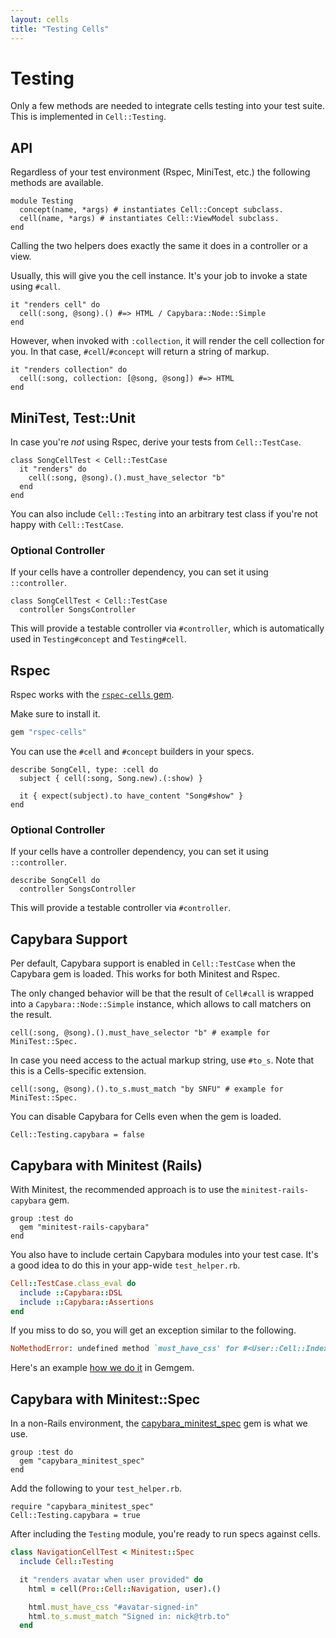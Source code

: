 ```yaml
---
layout: cells
title: "Testing Cells"
---
```


# Testing

Only a few methods are needed to integrate cells testing into your test suite. This is implemented in `Cell::Testing`.

## API

Regardless of your test environment (Rspec, MiniTest, etc.) the following methods are available.


    module Testing
      concept(name, *args) # instantiates Cell::Concept subclass.
      cell(name, *args) # instantiates Cell::ViewModel subclass.
    end


Calling the two helpers does exactly the same it does in a controller or a view.

Usually, this will give you the cell instance. It's your job to invoke a state using `#call`.


    it "renders cell" do
      cell(:song, @song).() #=> HTML / Capybara::Node::Simple
    end


However, when invoked with `:collection`, it will render the cell collection for you. In that case, `#cell`/`#concept` will return a string of markup.


    it "renders collection" do
      cell(:song, collection: [@song, @song]) #=> HTML
    end



## MiniTest, Test::Unit

In case you're _not_ using Rspec, derive your tests from `Cell::TestCase`.


    class SongCellTest < Cell::TestCase
      it "renders" do
        cell(:song, @song).().must_have_selector "b"
      end
    end


You can also include `Cell::Testing` into an arbitrary test class if you're not happy with `Cell::TestCase`.

### Optional Controller

If your cells have a controller dependency, you can set it using `::controller`.


    class SongCellTest < Cell::TestCase
      controller SongsController


This will provide a testable controller via `#controller`, which is automatically used in `Testing#concept` and `Testing#cell`.


## Rspec

Rspec works with the [`rspec-cells` gem](https://github.com/apotonick/rspec-cells).

Make sure to install it.

```ruby
gem "rspec-cells"
```

You can use the `#cell` and `#concept` builders in your specs.


    describe SongCell, type: :cell do
      subject { cell(:song, Song.new).(:show) }

      it { expect(subject).to have_content "Song#show" }
    end


### Optional Controller

If your cells have a controller dependency, you can set it using `::controller`.


    describe SongCell do
      controller SongsController


This will provide a testable controller via `#controller`.

## Capybara Support

Per default, Capybara support is enabled in `Cell::TestCase` when the Capybara gem is loaded. This works for both Minitest and Rspec.

The only changed behavior will be that the result of `Cell#call` is wrapped into a `Capybara::Node::Simple` instance, which allows to call matchers on the result.


    cell(:song, @song).().must_have_selector "b" # example for MiniTest::Spec.

In case you need access to the actual markup string, use `#to_s`. Note that this is a Cells-specific extension.


    cell(:song, @song).().to_s.must_match "by SNFU" # example for MiniTest::Spec.

You can disable Capybara for Cells even when the gem is loaded.


    Cell::Testing.capybara = false

## Capybara with Minitest (Rails)

With Minitest, the recommended approach is to use the `minitest-rails-capybara` gem.

    group :test do
      gem "minitest-rails-capybara"
    end

You also have to include certain Capybara modules into your test case. It's a good idea to do this in your app-wide `test_helper.rb`.

```ruby
Cell::TestCase.class_eval do
  include ::Capybara::DSL
  include ::Capybara::Assertions
end
```

If you miss to do so, you will get an exception similar to the following.

```ruby
NoMethodError: undefined method `must_have_css' for #<User::Cell::Index:0xb5a6c>
```

Here's an example [how we do it](https://github.com/apotonick/gemgem-trbrb/blob/7cc8c7a0de78ba00092957a32d8cd234f102c73f/test/test_helper.rb#L19) in Gemgem.

## Capybara with Minitest::Spec

In a non-Rails environment, the [capybara_minitest_spec](https://github.com/ordinaryzelig/capybara_minitest_spec) gem is what we use.

    group :test do
      gem "capybara_minitest_spec"
    end

Add the following to your `test_helper.rb`.

    require "capybara_minitest_spec"
    Cell::Testing.capybara = true

After including the `Testing` module, you're ready to run specs against cells.

```ruby
class NavigationCellTest < Minitest::Spec
  include Cell::Testing

  it "renders avatar when user provided" do
    html = cell(Pro::Cell::Navigation, user).()

    html.must_have_css "#avatar-signed-in"
    html.to_s.must_match "Signed in: nick@trb.to"
  end
```
